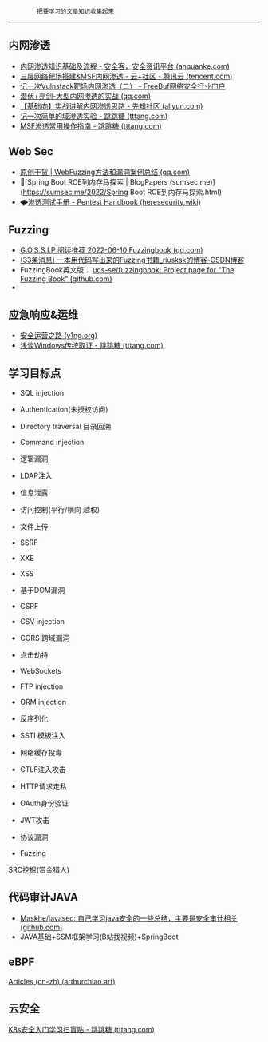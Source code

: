 ```
		把要学习的文章知识收集起来
```

---

## 内网渗透

- [内网渗透知识基础及流程 - 安全客，安全资讯平台 (anquanke.com)](https://www.anquanke.com/post/id/170471)
- [三层网络靶场搭建&MSF内网渗透 - 云+社区 - 腾讯云 (tencent.com)](https://cloud.tencent.com/developer/article/1480896)
- [记一次Vulnstack靶场内网渗透（二） - FreeBuf网络安全行业门户](https://www.freebuf.com/articles/network/244704.html)
- [潜伏+亮剑-大型内网渗透的实战 (qq.com)](https://mp.weixin.qq.com/s?__biz=Mzg5MTA3NTg2MA==&mid=2247483837&idx=1&sn=dfdcbeebc39b8c47b72e69a6b5d98020&chksm=cfd3adc6f8a424d0ab1dea447811834802385010a06ed38968cb054c4c13f47892b3d7341096&mpshare=1&scene=23&srcid=%23rd)
- [【基础向】实战讲解内网渗透思路 - 先知社区 (aliyun.com)](https://xz.aliyun.com/t/6920)
- [记一次简单的域渗透实验 - 跳跳糖 (tttang.com)](https://tttang.com/archive/1347/#toc_0x03)
- [MSF渗透常用操作指南 - 跳跳糖 (tttang.com)](https://tttang.com/archive/1432/)

## Web Sec

- [原创干货 | WebFuzzing方法和漏洞案例总结 (qq.com)](https://mp.weixin.qq.com/s?__biz=Mzg2NDU3Mzc5OA==&mid=2247485871&idx=1&sn=b3a7bcd80cf8bde19bc233381b5e30e2&source=41#wechat_redirect)
- :apple:[Spring Boot RCE到内存马探索 | BlogPapers (sumsec.me)](https://sumsec.me/2022/Spring Boot RCE到内存马探索.html)
- :cloud_with_lightning:[渗透测试手册 - Pentest Handbook (heresecurity.wiki)](https://www.heresecurity.wiki/#/README.md)

## Fuzzing

- [G.O.S.S.I.P 阅读推荐 2022-06-10 Fuzzingbook (qq.com)](https://mp.weixin.qq.com/s/oVBM4-QsYHQXL7J4TgQ5fQ) 
- [(33条消息) 一本用代码写出来的Fuzzing书籍_riusksk的博客-CSDN博客](https://blog.csdn.net/riusksk/article/details/112057446)
-  FuzzingBook英文版： [uds-se/fuzzingbook: Project page for "The Fuzzing Book" (github.com) ](https://github.com/uds-se/fuzzingbook) 
- 

## 应急响应&运维

- [安全运营之路 (y1ng.org)](https://wiki.y1ng.org/)
- [浅谈Windows传统取证 - 跳跳糖 (tttang.com)](https://tttang.com/archive/1608/#toc_)



## 学习目标点 

- SQL injection 

- Authentication(未授权访问) 
- Directory traversal 目录回溯
- Command injection
- 逻辑漏洞
- LDAP注入
- 信息泄露
- 访问控制(平行/横向 越权)
- 文件上传
- SSRF
- XXE
- XSS
- 基于DOM漏洞
- CSRF
- CSV injection
- CORS 跨域漏洞
- 点击劫持
- WebSockets
- FTP injection
- ORM injection
- 反序列化
- SSTI 模板注入
- 网络缓存投毒
- CTLF注入攻击
- HTTP请求走私
- OAuth身份验证
- JWT攻击
- 协议漏洞
- Fuzzing



SRC挖掘(赏金猎人)





## 代码审计JAVA

- [Maskhe/javasec: 自己学习java安全的一些总结，主要是安全审计相关 (github.com)](https://github.com/Maskhe/javasec)
- JAVA基础+SSM框架学习(B站找视频)+SpringBoot

## eBPF

[Articles (cn-zh) (arthurchiao.art)](http://arthurchiao.art/articles-zh/)



## 云安全

[K8s安全入门学习扫盲贴 - 跳跳糖 (tttang.com)](https://tttang.com/archive/1465/)

















































